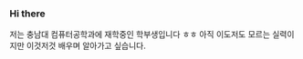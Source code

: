 ### Hi there
저는 충남대 컴퓨터공학과에 재학중인 학부생입니다 ㅎㅎ
아직 이도저도 모르는 실력이지만 이것저것 배우며 알아가고 싶습니다.

<!--
**jwPark6/jwPark6** is a ✨ _special_ ✨ repository because its `README.md` (this file) appears on your GitHub profile.

Here are some ideas to get you started:

- 🔭 I’m currently working on ...
- 🌱 I’m currently learning ...
- 👯 I’m looking to collaborate on ...
- 🤔 I’m looking for help with ...
- 💬 Ask me about ...
- 📫 How to reach me: ...
- 😄 Pronouns: ...
- ⚡ Fun fact: ...
-->
